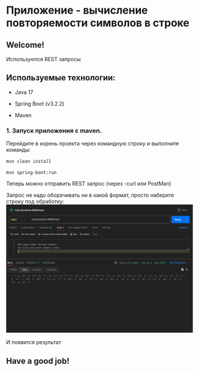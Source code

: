 # Приложение - вычисление повторяемости символов в строке

## Welcome!

Используются REST запросы

## Используемые технологии:

* Java 17

* Spring Boot (v3.2.2)

* Maven

### 1. Запуск приложения с maven.
Перейдите в корень проекта через командную строку и выполните команды:

```
mvn clean install
```

```
mvn spring-boot:run
```

Теперь можно отправить REST запрос (через -curl или PostMan)

Запрос не надо оборачивать ни в какой формат, просто наберите строку под обработку:
![image](images/1.png)

И появится результат

## Have a good job!